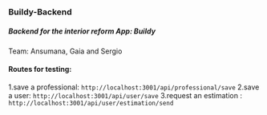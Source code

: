
### Buildy-Backend
##### Backend for the interior reform App: Buildy

Team: Ansumana, Gaia and Sergio
#### Routes for testing:
1.save a professional: ` http://localhost:3001/api/professional/save `
2.save a user: ` http://localhost:3001/api/user/save `
3.request an estimation : ` http://localhost:3001/api/user/estimation/send `
